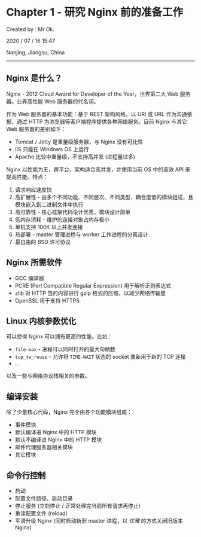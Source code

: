 # Chapter 1 - 研究 Nginx 前的准备工作

Created by : Mr Dk.

2020 / 07 / 16 15:47

Nanjing, Jiangsu, China

---

## Nginx 是什么？

Nginx - 2012 Cloud Award for Developer of the Year，世界第二大 Web 服务器。业界高性能 Web 服务器的代名词。

作为 Web 服务器的基本功能：基于 REST 架构风格，以 URI 或 URL 作为沟通依据，通过 HTTP 为浏览器等客户端程序提供各种网络服务。目前 Nginx 与其它 Web 服务器的差别如下：

- Tomcat / Jetty 是重量级服务器，与 Nginx 没有可比性
- IIS 只能在 Windows OS 上运行
- Apache 比较中重量级，不支持高并发 (进程量过多)

Nginx 以性能为王，跨平台，架构适合高并发，并使用当前 OS 中的高效 API 来提高性能。特点：

1. 请求响应速度快
2. 高扩展性 - 由多个不同功能、不同层次、不同类型、耦合度低的模块组成，且模块嵌入到二进制文件中执行
3. 高可靠性 - 核心框架代码设计优秀，模块设计简单
4. 低内存消耗 - 维护的连接对象占内存极小
5. 单机支持 100K 以上并发连接
6. 热部署 - master 管理进程与 worker 工作进程的分离设计
7. 最自由的 BSD 许可协议

## Nginx 所需软件

- GCC 编译器
- PCRE (Perl Compatible Regular Expression) 用于解析正则表达式
- zlib 对 HTTP 包的内容进行 gzip 格式的压缩，以减少网络传输量
- OpenSSL 用于支持 HTTPS

## Linux 内核参数优化

可以使得 Nginx 可以拥有更高的性能。比如：

- `file-max` - 进程可以同时打开的最大句柄数
- `tcp_tw_reuse` - 允许将 `TIME-WAIT` 状态的 socket 重新用于新的 TCP 连接
- ...

以及一些与网络协议栈相关的参数。

## 编译安装

除了少量核心代码，Nginx 完全由各个功能模块组成：

- 事件模块
- 默认编译进 Nginx 中的 HTTP 模块
- 默认不编译进 Nginx 中的 HTTP 模块
- 邮件代理服务器相关模块
- 其它模块

## 命令行控制

- 启动
- 配置文件路径、启动目录
- 停止服务 (立刻停止 / 正常处理完当前所有请求再停止)
- 重读配置文件 (reload)
- 平滑升级 Nginx (同时启动新旧 master 进程，以 _优雅_ 的方式关闭旧版本 Nginx)
